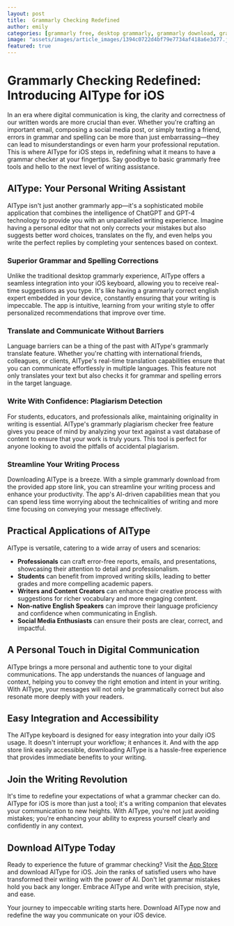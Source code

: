 ```yaml
---
layout: post
title:  Grammarly Checking Redefined
author: emily
categories: [grammarly free, desktop grammarly, grammarly download, grammarly correct english, grammarly app, grammarly translate, grammarly plagiarism checker free]
image: "assets/images/article_images/1394c0722d4bf79e7734af418a6e3d77.jpg"
featured: true
---
```


# Grammarly Checking Redefined: Introducing AIType for iOS

In an era where digital communication is king, the clarity and correctness of our written words are more crucial than ever. Whether you're crafting an important email, composing a social media post, or simply texting a friend, errors in grammar and spelling can be more than just embarrassing—they can lead to misunderstandings or even harm your professional reputation. This is where AIType for iOS steps in, redefining what it means to have a grammar checker at your fingertips. Say goodbye to basic grammarly free tools and hello to the next level of writing assistance.

## AIType: Your Personal Writing Assistant

AIType isn't just another grammarly app—it's a sophisticated mobile application that combines the intelligence of ChatGPT and GPT-4 technology to provide you with an unparalleled writing experience. Imagine having a personal editor that not only corrects your mistakes but also suggests better word choices, translates on the fly, and even helps you write the perfect replies by completing your sentences based on context.

### Superior Grammar and Spelling Corrections

Unlike the traditional desktop grammarly experience, AIType offers a seamless integration into your iOS keyboard, allowing you to receive real-time suggestions as you type. It's like having a grammarly correct english expert embedded in your device, constantly ensuring that your writing is impeccable. The app is intuitive, learning from your writing style to offer personalized recommendations that improve over time.

### Translate and Communicate Without Barriers

Language barriers can be a thing of the past with AIType's grammarly translate feature. Whether you're chatting with international friends, colleagues, or clients, AIType's real-time translation capabilities ensure that you can communicate effortlessly in multiple languages. This feature not only translates your text but also checks it for grammar and spelling errors in the target language.

### Write With Confidence: Plagiarism Detection

For students, educators, and professionals alike, maintaining originality in writing is essential. AIType's grammarly plagiarism checker free feature gives you peace of mind by analyzing your text against a vast database of content to ensure that your work is truly yours. This tool is perfect for anyone looking to avoid the pitfalls of accidental plagiarism.

### Streamline Your Writing Process

Downloading AIType is a breeze. With a simple grammarly download from the provided app store link, you can streamline your writing process and enhance your productivity. The app's AI-driven capabilities mean that you can spend less time worrying about the technicalities of writing and more time focusing on conveying your message effectively.

## Practical Applications of AIType

AIType is versatile, catering to a wide array of users and scenarios:

- **Professionals** can craft error-free reports, emails, and presentations, showcasing their attention to detail and professionalism.
- **Students** can benefit from improved writing skills, leading to better grades and more compelling academic papers.
- **Writers and Content Creators** can enhance their creative process with suggestions for richer vocabulary and more engaging content.
- **Non-native English Speakers** can improve their language proficiency and confidence when communicating in English.
- **Social Media Enthusiasts** can ensure their posts are clear, correct, and impactful.

## A Personal Touch in Digital Communication

AIType brings a more personal and authentic tone to your digital communications. The app understands the nuances of language and context, helping you to convey the right emotion and intent in your writing. With AIType, your messages will not only be grammatically correct but also resonate more deeply with your readers.

## Easy Integration and Accessibility

The AIType keyboard is designed for easy integration into your daily iOS usage. It doesn't interrupt your workflow; it enhances it. And with the app store link easily accessible, downloading AIType is a hassle-free experience that provides immediate benefits to your writing.

## Join the Writing Revolution

It's time to redefine your expectations of what a grammar checker can do. AIType for iOS is more than just a tool; it's a writing companion that elevates your communication to new heights. With AIType, you're not just avoiding mistakes; you're enhancing your ability to express yourself clearly and confidently in any context.

## Download AIType Today

Ready to experience the future of grammar checking? Visit the [App Store](https://apps.apple.com/us/app/aitype-grammar-check-keyboard/id6469163944) and download AIType for iOS. Join the ranks of satisfied users who have transformed their writing with the power of AI. Don't let grammar mistakes hold you back any longer. Embrace AIType and write with precision, style, and ease.

Your journey to impeccable writing starts here. Download AIType now and redefine the way you communicate on your iOS device.